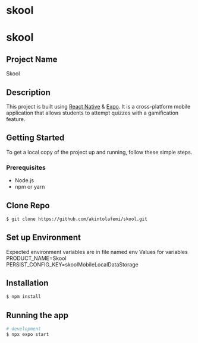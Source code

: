 # skool
# skool


## Project Name

Skool

## Description

This project is built using [React Native](http://reactnative.dev) & [Expo](http://docs.expo.dev). It is a cross-platform mobile application that allows students to attempt quizzes with a gamification feature.

## Getting Started

To get a local copy of the project up and running, follow these simple steps.

### Prerequisites

- Node.js
- npm or yarn

## Clone Repo

```bash
$ git clone https://github.com/akintolafemi/skool.git
```

## Set up Environment

Expected environment variables are in file named env
Values for variables
PRODUCT_NAME=Skool
PERSIST_CONFIG_KEY=skoolMobileLocalDataStorage

## Installation

```bash
$ npm install
```
## Running the app

```bash
# development
$ npx expo start
```
